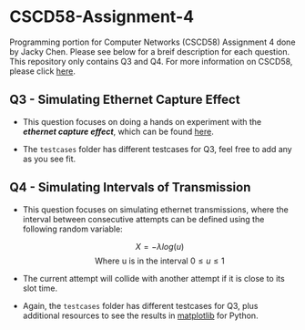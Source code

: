 # CSCD58-Assignment-4

Programming portion for Computer Networks (CSCD58) Assignment 4 done by Jacky Chen. Please see below for a breif description for each question. This repository only contains Q3 and Q4. For more information on CSCD58, please click [here](https://utsc.calendar.utoronto.ca/course/cscd58h3).

## Q3 - Simulating Ethernet Capture Effect

- This question focuses on doing a hands on experiment with the ***ethernet capture effect***, which can be found [here](https://intronetworks.cs.luc.edu/1/html/ethernet.html#:~:text=The%20capture%20effect%20is%20a,a%20packet%20ready%20to%20transmit.).

- The ```testcases``` folder has different testcases for Q3, feel free to add any as you see fit.

## Q4 - Simulating Intervals of Transmission

- This question focuses on simulating ethernet transmissions, where the interval between consecutive attempts can be defined using the following random variable:

    $$X = -\lambda log(u)$$
    $$\text{Where u is in the interval } 0 \leq u \leq 1$$

- The current attempt will collide with another attempt if it is close to its slot time.

- Again, the ```testcases``` folder has different testcases for Q3, plus additional resources to see the results in [matplotlib](https://matplotlib.org/stable/index.html) for Python.